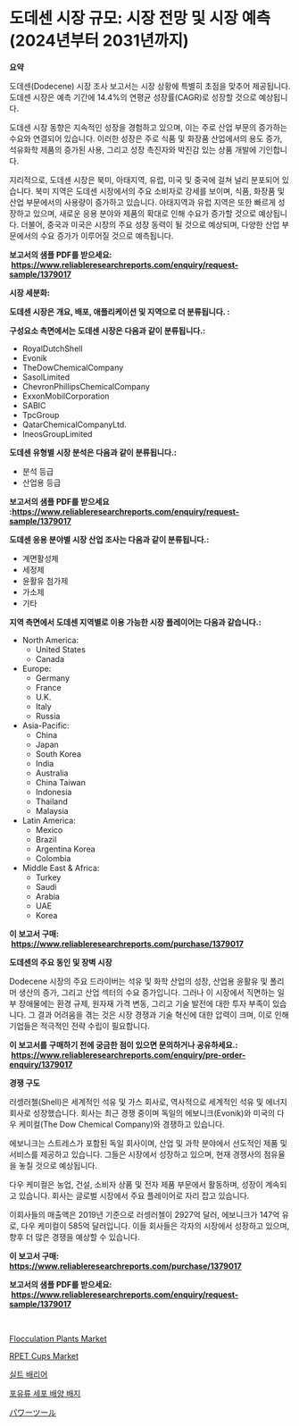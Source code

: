 <p><h1>도데센 시장 규모: 시장 전망 및 시장 예측 (2024년부터 2031년까지)</h1></p><p><strong>요약</strong></p>
<p><p>도데센(Dodecene) 시장 조사 보고서는 시장 상황에 특별히 초점을 맞추어 제공됩니다. 도데센 시장은 예측 기간에 14.4%의 연평균 성장률(CAGR)로 성장할 것으로 예상됩니다. </p><p>도데센 시장 동향은 지속적인 성장을 경험하고 있으며, 이는 주로 산업 부문의 증가하는 수요와 연결되어 있습니다. 이러한 성장은 주로 식품 및 화장품 산업에서의 용도 증가, 석유화학 제품의 증가된 사용, 그리고 성장 촉진자와 박진감 있는 상품 개발에 기인합니다.</p><p>지리적으로, 도데센 시장은 북미, 아태지역, 유럽, 미국 및 중국에 걸쳐 널리 분포되어 있습니다. 북미 지역은 도데센 시장에서의 주요 소비자로 강세를 보이며, 식품, 화장품 및 산업 부문에서의 사용량이 증가하고 있습니다. 아태지역과 유럽 지역은 또한 빠르게 성장하고 있으며, 새로운 응용 분야와 제품의 확대로 인해 수요가 증가할 것으로 예상됩니다. 더불어, 중국과 미국은 시장의 주요 성장 동력이 될 것으로 예상되며, 다양한 산업 부문에서의 수요 증가가 이루어질 것으로 예측됩니다.</p></p>
<p><strong>보고서의 샘플 PDF를 받으세요: &nbsp;<a href="https://www.reliableresearchreports.com/enquiry/request-sample/1379017">https://www.reliableresearchreports.com/enquiry/request-sample/1379017</a></strong></p>
<p><strong>시장 세분화:</strong></p>
<p><strong> 도데센 시장은 개요, 배포, 애플리케이션 및 지역으로 더 분류됩니다. :</strong></p>
<p><strong>구성요소 측면에서는 도데센 시장은 다음과 같이 분류됩니다.:</strong></p>
<p><ul><li>RoyalDutchShell</li><li>Evonik</li><li>TheDowChemicalCompany</li><li>SasolLimited</li><li>ChevronPhillipsChemicalCompany</li><li>ExxonMobilCorporation</li><li>SABIC</li><li>TpcGroup</li><li>QatarChemicalCompanyLtd.</li><li>IneosGroupLimited</li></ul></p>
<p><strong> 도데센 유형별 시장 분석은 다음과 같이 분류됩니다.:</strong></p>
<p><ul><li>분석 등급</li><li>산업용 등급</li></ul></p>
<p><strong>보고서의 샘플 PDF를 받으세요 :<a href="https://www.reliableresearchreports.com/enquiry/request-sample/1379017">https://www.reliableresearchreports.com/enquiry/request-sample/1379017</a></strong></p>
<p><strong> 도데센 응용 분야별 시장 산업 조사는 다음과 같이 분류됩니다.:</strong></p>
<p><ul><li>계면활성제</li><li>세정제</li><li>윤활유 첨가제</li><li>가소제</li><li>기타</li></ul></p>
<p><strong>지역 측면에서 도데센 지역별로 이용 가능한 시장 플레이어는 다음과 같습니다.:</strong></p>
<p><ul>
    <li>
        North America:
        <ul>
            <li>United States</li>
            <li>Canada</li>
        </ul>
    </li>
    <li>
        Europe:
        <ul>
            <li>Germany</li>
            <li>France</li>
            <li>U.K.</li>
            <li>Italy</li>
            <li>Russia</li>
        </ul>
    </li>
    <li>
        Asia-Pacific:
        <ul>
            <li>China</li>
            <li>Japan</li>
            <li>South Korea</li>
            <li>India</li>
            <li>Australia</li>
            <li>China Taiwan</li>
            <li>Indonesia</li>
            <li>Thailand</li>
            <li>Malaysia</li>
        </ul>
    </li>
    <li>
        Latin America:
        <ul>
            <li>Mexico</li>
            <li>Brazil</li>
            <li>Argentina Korea</li>
            <li>Colombia</li>
        </ul>
    </li>
    <li>
        Middle East & Africa:
        <ul>
            <li>Turkey</li>
            <li>Saudi</li>
            <li>Arabia</li>
            <li>UAE</li>
            <li>Korea</li>
        </ul>
    </li>
    </ul></p>
<p><strong>이 보고서 구매: &nbsp;<a href="https://www.reliableresearchreports.com/purchase/1379017">https://www.reliableresearchreports.com/purchase/1379017</a></strong></p>
<p><strong>도데센의 주요 동인 및 장벽 시장</strong></p>
<p><p>Dodecene 시장의 주요 드라이버는 석유 및 화학 산업의 성장, 산업용 윤활유 및 폴리머 생산의 증가, 그리고 산업 섹터의 수요 증가입니다. 그러나 이 시장에서 직면하는 일부 장애물에는 환경 규제, 원자재 가격 변동, 그리고 기술 발전에 대한 투자 부족이 있습니다. 그 결과 어려움을 겪는 것은 시장 경쟁과 기술 혁신에 대한 압력이 크며, 이로 인해 기업들은 적극적인 전략 수립이 필요합니다.</p></p>
<p><strong>이 보고서를 구매하기 전에 궁금한 점이 있으면 문의하거나 공유하세요.: &nbsp;<a href="https://www.reliableresearchreports.com/enquiry/pre-order-enquiry/1379017">https://www.reliableresearchreports.com/enquiry/pre-order-enquiry/1379017</a></strong></p>
<p><strong>경쟁 구도</strong></p>
<p><p>러셍러첼(Shell)은 세계적인 석유 및 가스 회사로, 역사적으로 세계적인 석유 및 에너지 회사로 성장했습니다. 회사는 최근 경쟁 중이며 독일의 에보니크(Evonik)와 미국의 다우 케미컬(The Dow Chemical Company)와 경쟁하고 있습니다.</p><p>에보니크는 스트레스가 포함된 독일 회사이며, 산업 및 과학 분야에서 선도적인 제품 및 서비스를 제공하고 있습니다. 그들은 시장에서 성장하고 있으며, 현재 경쟁사의 점유율을 놓칠 것으로 예상됩니다.</p><p>다우 케미컬은 농업, 건설, 소비자 상품 및 전자 제품 부문에서 활동하며, 성장이 계속되고 있습니다. 회사는 글로벌 시장에서 주요 플레이어로 자리 잡고 있습니다.</p><p>이회사들의 매출액은 2019년 기준으로 러셍러첼이 2927억 달러, 에보니크가 147억 유로, 다우 케미컬이 585억 달러입니다. 이들 회사들은 각자의 시장에서 성장하고 있으며, 향후 더 많은 경쟁을 예상할 수 있습니다.</p></p>
<p><strong>이 보고서 구매: &nbsp; <a href="https://www.reliableresearchreports.com/purchase/1379017">https://www.reliableresearchreports.com/purchase/1379017</a></strong></p>
<p><strong>보고서의 샘플 PDF를 받으세요: &nbsp;<a href="https://www.reliableresearchreports.com/enquiry/request-sample/1379017">https://www.reliableresearchreports.com/enquiry/request-sample/1379017</a></strong><strong></strong></p>
<p>&nbsp;</p>
<p><p><a href="https://issuu.com/reportprime-2/docs/flocculation-plants-market-size-2030.pptx">Flocculation Plants Market</a></p><p><a href="https://github.com/angelajermaine/Market-Research-Report-List-2/blob/main/rpet-cups-market.md">RPET Cups Market</a></p><p><a href="https://github.com/vsr06p4p49/Market-Research-Report-List-1/blob/main/93794303674.md">실트 배리어</a></p><p><a href="https://github.com/oajzkywllm460/Market-Research-Report-List-1/blob/main/27259883673.md">포유류 세포 배양 배지</a></p><p><a href="https://github.com/cbigkbh02719/Market-Research-Report-List-1/blob/main/32488114071.md">パワーツール</a></p></p>